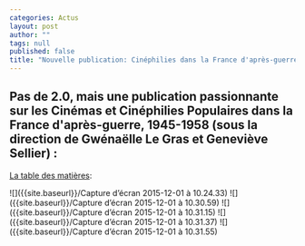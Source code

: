```yaml
---
categories: Actus
layout: post
author: ""
tags: null
published: false
title: "Nouvelle publication: Cinéphilies dans la France d'après-guerre"
---
```


## Pas de 2.0, mais une publication passionnante sur les Cinémas et Cinéphilies Populaires dans la France d'après-guerre, 1945-1958 (sous la direction de Gwénaëlle Le Gras et Geneviève Sellier) :
[La table des matières](http://www.afeccav.org/v3/wp-content/uploads/2015/06/2015-06-25_558c66928ac7c_sommaire.pdf): 

![]({{site.baseurl}}/Capture d’écran 2015-12-01 à 10.24.33)
![]({{site.baseurl}}/Capture d’écran 2015-12-01 à 10.30.59)
![]({{site.baseurl}}/Capture d’écran 2015-12-01 à 10.31.15)
![]({{site.baseurl}}/Capture d’écran 2015-12-01 à 10.31.37)
![]({{site.baseurl}}/Capture d’écran 2015-12-01 à 10.31.55)
